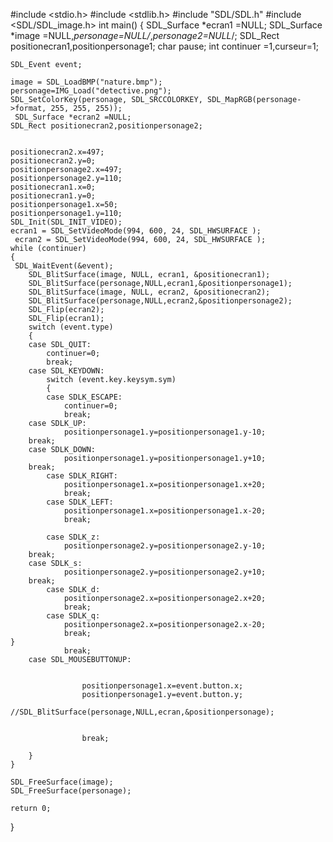 #include <stdio.h>
#include <stdlib.h>
#include "SDL/SDL.h"
#include <SDL/SDL_image.h>
int main()
{
    SDL_Surface *ecran1 =NULL;
    SDL_Surface *image =NULL,*personage=NULL/*,*personage2=NULL*/;
    SDL_Rect positionecran1,positionpersonage1;
    char pause;
    int continuer =1,curseur=1;
 
    SDL_Event event;
    
    image = SDL_LoadBMP("nature.bmp");
    personage=IMG_Load("detective.png");
    SDL_SetColorKey(personage, SDL_SRCCOLORKEY, SDL_MapRGB(personage->format, 255, 255, 255));
     SDL_Surface *ecran2 =NULL;
    SDL_Rect positionecran2,positionpersonage2;

   
    positionecran2.x=497;
    positionecran2.y=0;
    positionpersonage2.x=497;
    positionpersonage2.y=110;
    positionecran1.x=0;
    positionecran1.y=0;
    positionpersonage1.x=50;
    positionpersonage1.y=110;
    SDL_Init(SDL_INIT_VIDEO);
    ecran1 = SDL_SetVideoMode(994, 600, 24, SDL_HWSURFACE );
     ecran2 = SDL_SetVideoMode(994, 600, 24, SDL_HWSURFACE );
    while (continuer)
    {
     SDL_WaitEvent(&event);
        SDL_BlitSurface(image, NULL, ecran1, &positionecran1);
        SDL_BlitSurface(personage,NULL,ecran1,&positionpersonage1);
        SDL_BlitSurface(image, NULL, ecran2, &positionecran2);
        SDL_BlitSurface(personage,NULL,ecran2,&positionpersonage2);
        SDL_Flip(ecran2);
        SDL_Flip(ecran1);
        switch (event.type)
        {
        case SDL_QUIT:
            continuer=0;
            break;
        case SDL_KEYDOWN:
            switch (event.key.keysym.sym)
            {
            case SDLK_ESCAPE:
                continuer=0;
                break;
        case SDLK_UP:
                positionpersonage1.y=positionpersonage1.y-10;
        break;
        case SDLK_DOWN:
                positionpersonage1.y=positionpersonage1.y+10;
        break;
            case SDLK_RIGHT:
                positionpersonage1.x=positionpersonage1.x+20;
                break;
            case SDLK_LEFT:
                positionpersonage1.x=positionpersonage1.x-20;
                break;
       
            case SDLK_z:
                positionpersonage2.y=positionpersonage2.y-10;
        break;
        case SDLK_s:
                positionpersonage2.y=positionpersonage2.y+10;
        break;
            case SDLK_d:
                positionpersonage2.x=positionpersonage2.x+20;
                break;
            case SDLK_q:
                positionpersonage2.x=positionpersonage2.x-20;
                break;
    }
       			break;
        case SDL_MOUSEBUTTONUP:              
                   
           
                    positionpersonage1.x=event.button.x;
                    positionpersonage1.y=event.button.y;
                //SDL_BlitSurface(personage,NULL,ecran,&positionpersonage);
                                     
                                
                    break;
                    
        }
    }
 
    SDL_FreeSurface(image);
    SDL_FreeSurface(personage);
 
    return 0;
}
